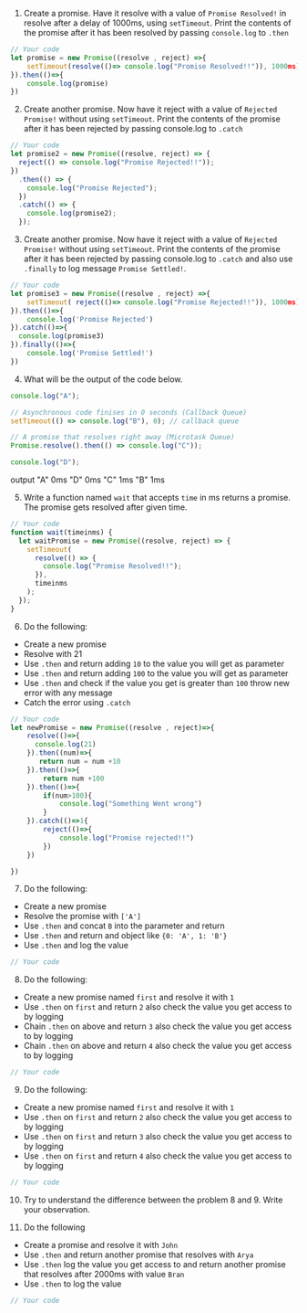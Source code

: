 1. Create a promise. Have it resolve with a value of `Promise Resolved!` in resolve after a delay of 1000ms, using `setTimeout`. Print the contents of the promise after it has been resolved by passing `console.log` to `.then`

```js
// Your code
let promise = new Promise((resolve , reject) =>{
    setTimeout(resolve(()=> console.log("Promise Resolved!!")), 1000ms)
}).then(()=>{
    console.log(promise)
})
```

2. Create another promise. Now have it reject with a value of `Rejected Promise!` without using `setTimeout`. Print the contents of the promise after it has been rejected by passing console.log to `.catch`

```js
// Your code
let promise2 = new Promise((resolve, reject) => {
  reject(() => console.log("Promise Rejected!!"));
})
  .then(() => {
    console.log("Promise Rejected");
  })
  .catch(() => {
    console.log(promise2);
  });
```

3. Create another promise. Now have it reject with a value of `Rejected Promise!` without using `setTimeout`. Print the contents of the promise after it has been rejected by passing console.log to `.catch` and also use `.finally` to log message `Promise Settled!`.

```js
// Your code
let promise3 = new Promise((resolve , reject) =>{
    setTimeout( reject(()=> console.log("Promise Rejected!!")), 1000ms)
}).then(()=>{
    console.log('Promise Rejected')
}).catch(()=>{
  console.log(promise3)
}).finally(()=>{
    console.log('Promise Settled!')
})
```

4. What will be the output of the code below.

```js
console.log("A");

// Asynchronous code finises in 0 seconds (Callback Queue)
setTimeout(() => console.log("B"), 0); // callback queue

// A promise that resolves right away (Microtask Queue)
Promise.resolve().then(() => console.log("C"));

console.log("D");
```

output
"A" 0ms
"D" 0ms
"C" 1ms
"B" 1ms

5. Write a function named `wait` that accepts `time` in ms returns a promise. The promise gets resolved after given time.

```js
// Your code
function wait(timeinms) {
  let waitPromise = new Promise((resolve, reject) => {
    setTimeout(
      resolve(() => {
        console.log("Promise Resolved!!");
      }),
      timeinms
    );
  });
}
```

6. Do the following:

- Create a new promise
- Resolve with 21
- Use `.then` and return adding `10` to the value you will get as parameter
- Use `.then` and return adding `100` to the value you will get as parameter
- Use `.then` and check if the value you get is greater than `100` throw new error with any message
- Catch the error using `.catch`

```js
// Your code
let newPromise = new Promise((resolve , reject)=>{
    resolve(()=>{
      console.log(21)
    }).then((num)=>{
       return num = num +10
    }).then(()=>{
        return num +100
    }).then(()=>{
        if(num>100){
            console.log("Something Went wrong")
        }
    }).catch(()=>1{
        reject(()=>{
            console.log("Promise rejected!!")
        })
    })

})

```

7. Do the following:

- Create a new promise
- Resolve the promise with `['A']`
- Use `.then` and concat `B` into the parameter and return
- Use `.then` and return and object like `{0: 'A', 1: 'B'}`
- Use `.then` and log the value

```js
// Your code
```

8. Do the following:

- Create a new promise named `first` and resolve it with `1`
- Use `.then` on `first` and return `2` also check the value you get access to by logging
- Chain `.then` on above and return `3` also check the value you get access to by logging
- Chain `.then` on above and return `4` also check the value you get access to by logging

```js
// Your code
```

9. Do the following:

- Create a new promise named `first` and resolve it with `1`
- Use `.then` on `first` and return `2` also check the value you get access to by logging
- Use `.then` on `first` and return `3` also check the value you get access to by logging
- Use `.then` on `first` and return `4` also check the value you get access to by logging

```js
// Your code
```

10. Try to understand the difference between the problem 8 and 9. Write your observation.

11. Do the following

- Create a promise and resolve it with `John`
- Use `.then` and return another promise that resolves with `Arya`
- Use `.then` log the value you get access to and return another promise that resolves after 2000ms with value `Bran`
- Use `.then` to log the value

```js
// Your code
```
